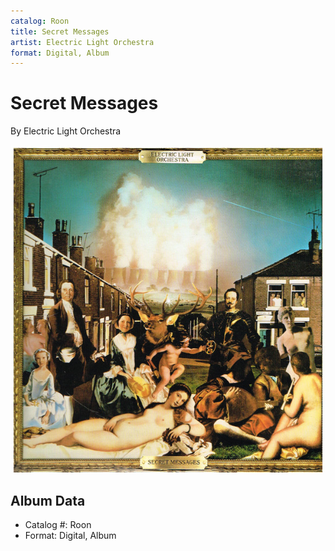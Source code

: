 ```yaml
---
catalog: Roon
title: Secret Messages
artist: Electric Light Orchestra
format: Digital, Album
---
```


# Secret Messages

By Electric Light Orchestra

![](../../assets/albumcovers/Electric_Light_Orchestra-Secret_Messages.png)

## Album Data

- Catalog #: Roon
- Format: Digital, Album

